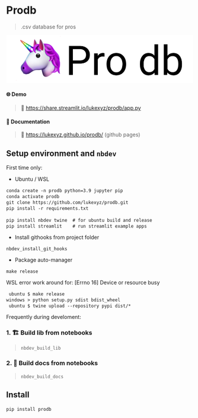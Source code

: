 # Prodb 
> .csv database for pros


<p align="center">
  <img src="https://github.com/lukexyz/prodb/blob/master/img/prodb.png?raw=true">
</p>

#### 🌐 Demo
> 🔗 https://share.streamlit.io/lukexyz/prodb/app.py
#### 📝 Documentation
> 🔗 https://lukexyz.github.io/prodb/ (github pages)

## Setup environment and `nbdev`
First time only:

* Ubuntu / WSL
```
conda create -n prodb python=3.9 jupyter pip 
conda activate prodb  
git clone https://github.com/lukexyz/prodb.git  
pip install -r requirements.txt  

pip install nbdev twine  # for ubuntu build and release
pip install streamlit    # run streamlit example apps
```
  
  
* Install githooks from project folder  
```
nbdev_install_git_hooks
```

* Package auto-manager
```
make release
```
WSL error work around for: [Errno 16] Device or resource busy
```
 ubuntu $ make release
windows > python setup.py sdist bdist_wheel
 ubuntu $ twine upload --repository pypi dist/*
```


Frequently during develoment:  
### 1. 🏗️ **Build lib** from notebooks  
> `nbdev_build_lib` 


### 2. 📝 **Build docs** from notebooks  
> `nbdev_build_docs` 

## Install

`pip install prodb`
